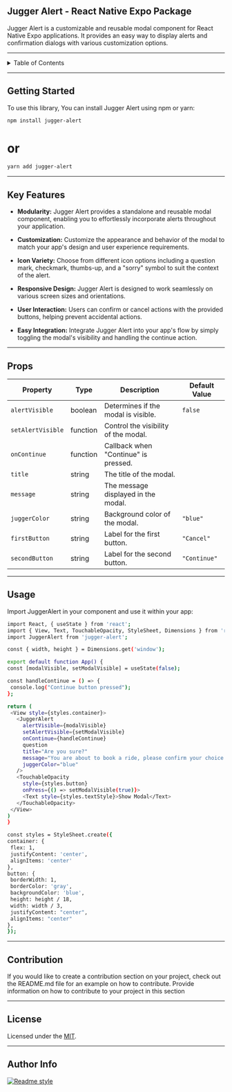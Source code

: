 ## Jugger Alert - React Native Expo Package

Jugger Alert is a customizable and reusable modal component for React Native Expo applications. It provides an easy way to display alerts and confirmation dialogs with various customization options.

---
<!-- TABLE OF CONTENTS -->
<details>
   <summary>Table of Contents</summary>
  <ol>
    <li>
      <a href="#getting-started">Getting Started</a>
      <ul>
        <li><a href="#key-features">Key Features</a></li>
        <li><a href="#props">Props</a></li>
      </ul>
    </li>
    <li><a href="#usage">Usage</a></li>
    <li><a href="#contributing">Contribution</a></li>
    <li><a href="#license">License</a></li>
    <li><a href="#acknowledgments">Author Info</a></li>
  </ol>
</details>

---

## Getting Started

To use this library, You can install Jugger Alert using npm or yarn:

 ```sh
npm install jugger-alert
   ```
# or
  ```sh
yarn add jugger-alert
   ```

---

## Key Features

- **Modularity:** Jugger Alert provides a standalone and reusable modal component, enabling you to effortlessly incorporate alerts throughout your application.

- **Customization:** Customize the appearance and behavior of the modal to match your app's design and user experience requirements.

- **Icon Variety:** Choose from different icon options including a question mark, checkmark, thumbs-up, and a "sorry" symbol to suit the context of the alert.

- **Responsive Design:** Jugger Alert is designed to work seamlessly on various screen sizes and orientations.

- **User Interaction:** Users can confirm or cancel actions with the provided buttons, helping prevent accidental actions.

- **Easy Integration:** Integrate Jugger Alert into your app's flow by simply toggling the modal's visibility and handling the continue action.


---

## Props
| Property          | Type     | Description                            | Default Value       |
|-------------------|----------|----------------------------------------|---------------------|
| `alertVisible`    | boolean  | Determines if the modal is visible.    | `false`             |
| `setAlertVisible` | function | Control the visibility of the modal.   |                     |
| `onContinue`      | function | Callback when "Continue" is pressed.   |                     |
| `title`           | string   | The title of the modal.                |    |
| `message`         | string   | The message displayed in the modal.    |                     |
| `juggerColor`     | string   | Background color of the modal.         | `"blue"`            |
| `firstButton`     | string   | Label for the first button.            | `"Cancel"`          |
| `secondButton`    | string   | Label for the second button.           | `"Continue"`        |


---

## Usage

Import JuggerAlert in your component and use it within your app:
   ```sh
import React, { useState } from 'react';
import { View, Text, TouchableOpacity, StyleSheet, Dimensions } from 'react-native';
import JuggerAlert from 'jugger-alert';

const { width, height } = Dimensions.get('window');

export default function App() {
  const [modalVisible, setModalVisible] = useState(false);

  const handleContinue = () => {
    console.log("Continue button pressed");
  };

  return (
    <View style={styles.container}>
      <JuggerAlert
        alertVisible={modalVisible}
        setAlertVisible={setModalVisible} 
        onContinue={handleContinue}
        question
        title="Are you sure?"
        message="You are about to book a ride, please confirm your choice."
        juggerColor="blue"
      />
      <TouchableOpacity
        style={styles.button}
        onPress={() => setModalVisible(true)}>
        <Text style={styles.textStyle}>Show Modal</Text>
      </TouchableOpacity>
    </View>
  )
}

const styles = StyleSheet.create({
  container: {
    flex: 1,
    justifyContent: 'center',
    alignItems: 'center'
  },
  button: {
    borderWidth: 1,
    borderColor: 'gray',
    backgroundColor: 'blue',
    height: height / 18,
    width: width / 3,
    justifyContent: "center",
    alignItems: "center"
  },
});
   ```

---

## Contribution
If you would like to create a contribution section on your project, check out the README.md file for an example on how to contribute. Provide information on how to contribute to your project in this section 

---
## License

Licensed under the [MIT](https://github.com/Davidon4/jugger-alert/blob/main/LICENSE).

---

## Author Info

[![Readme style](https://img.shields.io/badge/Author-github_username-color_of_your_choice)](https://github.com/github_username)
